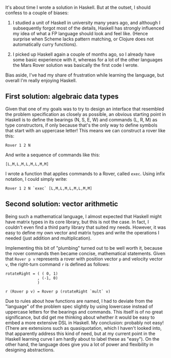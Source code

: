 It's about time I wrote a solution in Haskell. But at the outset, I should confess to a couple of biases:

1. I studied a unit of Haskell in university many years ago, and although I subsequently forgot most of the details, Haskell has strongly influenced my idea of what a FP language should look and feel like. (Hence surprise when Scheme lacks pattern matching, or Clojure does not automatically curry functions).

2. I picked up Haskell again a couple of months ago, so I already have some basic experience with it, whereas for a lot of the other languages the Mars Rover solution was basically the first code I wrote.

Bias aside, I've had my share of frustration while learning the language, but overall I'm really enjoying Haskell.


First solution: algebraic data types
------------------------------------

Given that one of my goals was to try to design an interface that resembled the problem specification as closely as possible, an obvious starting point in Haskell is to define the bearings (N, S, E, W) and commands (L, R, M) as type constructors, if only because that's the only way to define symbols that start with an uppercase letter! This means we can construct a rover like this:

    Rover 1 2 N

And write a sequence of commands like this:

    [L,M,L,M,L,M,L,M,M]

I wrote a function that applies commands to a Rover, called `exec`. Using infix notation, I could simply write:

    Rover 1 2 N `exec` [L,M,L,M,L,M,L,M,M]



Second solution: vector arithmetic
----------------------------------

Being such a mathematical language, I almost expected that Haskell might have matrix types in its core library, but this is not the case. In fact, I couldn't even find a third party library that suited my needs. However, it was easy to define my own vector and matrix types and write the operations I needed (just addition and multiplication).

Implementing this bit of "plumbing" turned out to be well worth it, because the rover commands then became concise, mathematical statements. Given that `Rover p v` represents a rover with position vector `p` and velocity vector `v`, the right-turn command `r` is defined as follows:

    rotateRight = ( ( 0, 1)
                  , (-1, 0)
                  )

    r (Rover p v) = Rover p (rotateRight `mult` v)

Due to rules about how functions are named, I had to deviate from the "language" of the problem spec slightly by using lowercase instead of uppercase letters for the bearings and commands. This itself is of no great significance, but did get me thinking about whether it would be easy to embed a more extensive DSL in Haskell. My conclusion: probably not easy! (There are extensions such as quasiquotation, which I haven't looked into, that apparently address this kind of need, but at my current point in the Haskell learning curve I am hardly about to label these as "easy"). On the other hand, the language does give you a lot of power and flexibility in designing abstractions.
